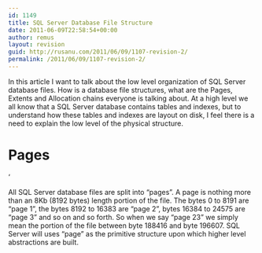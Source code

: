 ```yaml
---
id: 1149
title: SQL Server Database File Structure
date: 2011-06-09T22:58:54+00:00
author: remus
layout: revision
guid: http://rusanu.com/2011/06/09/1107-revision-2/
permalink: /2011/06/09/1107-revision-2/
---
```

In this article I want to talk about the low level organization of SQL Server database files. How is a database file structures, what are the Pages, Extents and Allocation chains everyone is talking about. At a high level we all know that a SQL Server database contains tables and indexes, but to understand how these tables and indexes are layout on disk, I feel there is a need to explain the low level of the physical structure.

# Pages

&#8216;

All SQL Server database files are split into &#8220;pages&#8221;. A page is nothing more than an 8Kb (8192 bytes) length portion of the file. The bytes 0 to 8191 are &#8220;page 1&#8221;, the bytes 8192 to 16383 are &#8220;page 2&#8221;, bytes 16384 to 24575 are &#8220;page 3&#8221; and so on and so forth. So when we say &#8220;page 23&#8221; we simply mean the portion of the file between byte 188416 and byte 196607. SQL Server will uses &#8220;page&#8221; as the primitive structure upon which higher level abstractions are built.
